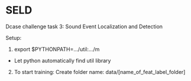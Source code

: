 # SELD
Dcase challenge task 3: Sound Event Localization and Detection

Setup:
1. export $PYTHONPATH=.../util:.../m

  - Let python automatically find util library


2. To start training:
Create folder name: data/[name_of_feat_label_folder]

